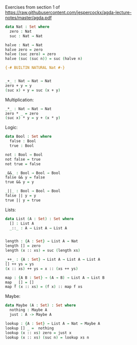 Exercises from section 1 of https://raw.githubusercontent.com/jespercockx/agda-lecture-notes/master/agda.pdf

```agda
data Nat : Set where
  zero : Nat
  suc : Nat → Nat
```

```agda
halve : Nat → Nat
halve zero = zero
halve (suc zero) = zero
halve (suc (suc n)) = suc (halve n)

{-# BUILTIN NATURAL Nat #-}


_+_ : Nat → Nat → Nat
zero + y = y
(suc x) + y = suc (x + y)

```

Multiplication:

```agda
_*_ : Nat → Nat → Nat
zero * _ = zero
(suc x) * y = y + (x * y)

```

Logic:

```agda
data Bool : Set where
  false : Bool
  true : Bool

not : Bool → Bool
not false = true
not true = false

_&&_ : Bool → Bool → Bool
false && y = false
true && y = y

_||_ : Bool → Bool → Bool
false || y = y
true || y = true

```

Lists:

```agda
data List (A : Set) : Set where
  [] : List A
  _::_ : A → List A → List A


length : {A : Set} → List A → Nat
length [] = zero
length (x :: xs) = suc (length xs)

_++_ : {A : Set} → List A → List A → List A
[] ++ ys = ys
(x :: xs) ++ ys = x :: (xs ++ ys)

map : {A B : Set} → (A → B) → List A → List B
map _ [] = []
map f (x :: xs) = (f x) :: map f xs
```

Maybe:

```agda
data Maybe (A : Set) : Set where
  nothing : Maybe A
  just : A -> Maybe A

lookup : {A : Set} → List A → Nat → Maybe A
lookup [] _ =  nothing
lookup (x :: xs) zero = just x
lookup (x :: xs) (suc n) = lookup xs n

```
